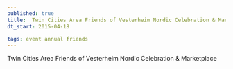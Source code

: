 ```yaml
---
published: true
title:  Twin Cities Area Friends of Vesterheim Nordic Celebration & Marketplace
dt_start: 2015-04-18

tags: event annual friends
---
```

Twin Cities Area Friends of Vesterheim Nordic Celebration & Marketplace